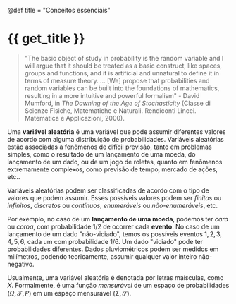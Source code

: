@def title = "Conceitos essenciais"

# {{ get_title }}

> "The basic object of study in probability is the random variable and I will argue that it should be treated as a basic construct, like spaces, groups and functions, and it is artificial and unnatural to define it in terms of measure theory. ... [We] propose that probabilities and random variables can be built into the foundations of mathematics, resulting in a more intuitive and powerful formalism" - David Mumford, in *The Dawning of the Age of Stochasticity* (Classe di Scienze Fisiche, Matematiche e Naturali. Rendiconti Lincei. Matematica e Applicazioni, 2000).

Uma **variável aleatória** é uma variável que pode assumir diferentes valores de acordo com alguma distribuição de probabilidades. Variáveis aleatórias estão associadas a fenômenos de difícil previsão, tanto em problemas simples, como o resultado de um lançamento de uma moeda, do lançamento de um dado, ou de um jogo de roletas, quanto em fenômenos extremamente complexos, como previsão de tempo, mercado de ações, etc..

Variáveis aleatórias podem ser classificadas de acordo com o tipo de valores que podem assumir. Esses possíveis valores podem ser *finitos* ou *infinitos*, *discretos* ou *contínuos*, *enumeráveis* ou *não-enumeráveis*, etc.

Por exemplo, no caso de um **lançamento de uma moeda**, podemos ter *cara* ou *coroa*, com probabilidade 1/2 de ocorrer cada **evento**. No caso de um lançamento de um dado "não-viciado", temos os possíveis eventos $1, 2, 3, 4, 5, 6$, cada um com probabilidade 1/6. Um dado "viciado" pode ter probabilidades diferentes. Dados pluviométricos podem ser medidos em milímetros, podendo teoricamente, assumir qualquer valor inteiro não-negativo.

Usualmente, uma variável aleatória é denotada por letras maísculas, como $X$. Formalmente, é uma função *mensurável* de um espaço de probabilidades $(\Omega, \mathcal{F}, P)$ em um espaço mensurável $(\Sigma, \mathcal{S})$. 
